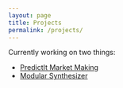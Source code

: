 ```yaml
---
layout: page
title: Projects
permalink: /projects/
---
```


Currently working on two things:

* [PredictIt Market Making](/projects/predictit/)
* [Modular Synthesizer](/projects/synthesizer)
